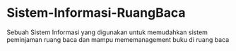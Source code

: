 # Sistem-Informasi-RuangBaca
Sebuah Sistem Informasi yang digunakan untuk memudahkan sistem peminjaman ruang baca dan mampu mememanagement buku di ruang baca
